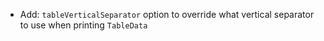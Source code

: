 * Add: `tableVerticalSeparator` option to override what vertical separator to use when printing `TableData`